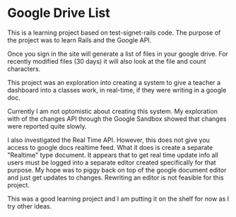 # Google Drive List

This is a learning project based on test-signet-rails code.  The purpose of the project was to learn Rails and the Google API.

Once you sign in the site will generate a list of files in your google drive. For recently modified files (30 days) it will also look at the file and count characters.

This project was an exploration into creating a system to give a teacher a dashboard into a classes work, in real-time, if they were writing in a google doc.

Currently I am not optomistic about creating this system.  My exploration with of the changes API through the Google Sandbox showed that changes were reported quite slowly.  

I also investigated the Real Time API. However, this does not give you access to google docs realtime feed. What it does is create a separate "Realtime" type document.  It appears that to get real time update info all users must be logged into a separate editor created specifically for that purpose.  My hope was to piggy back on top of the google document editor and just get updates to changes.  Rewriting an editor is not feasible for this project.

This was a good learning project and I am putting it on the shelf for now as I try other ideas.

